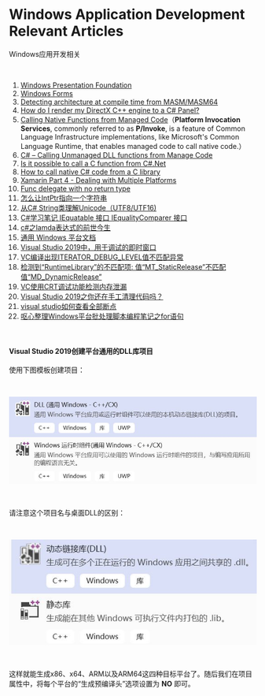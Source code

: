 # Windows Application Development Relevant Articles
Windows应用开发相关

<br />

1. [Windows Presentation Foundation](https://docs.microsoft.com/en-us/dotnet/framework/wpf/)
1. [Windows Forms](https://docs.microsoft.com/en-us/dotnet/framework/winforms/)
1. [Detecting architecture at compile time from MASM/MASM64](https://stackoverflow.com/questions/2595550/detecting-architecture-at-compile-time-from-masm-masm64)
1. [How do I render my DirectX C++ engine to a C# Panel?](https://gamedev.stackexchange.com/questions/124249/how-do-i-render-my-directx-c-engine-to-a-c-panel)
1. [Calling Native Functions from Managed Code](https://docs.microsoft.com/en-us/cpp/dotnet/calling-native-functions-from-managed-code?view=vs-2019)（**Platform Invocation Services**, commonly referred to as **P/Invoke**, is a feature of Common Language Infrastructure implementations, like Microsoft's Common Language Runtime, that enables managed code to call native code.）
1. [C# – Calling Unmanaged DLL functions from Manage Code](https://codesteps.com/2018/10/13/c-sharp-calling-unmanaged-dll-functions-from-manage-code/)
1. [Is it possible to call a C function from C#.Net](https://stackoverflow.com/questions/11425202/is-it-possible-to-call-a-c-function-from-c-net)
1. [How to call native C# code from a C library](https://forums.xamarin.com/discussion/98337/how-to-call-native-c-code-from-a-c-library)
1. [Xamarin Part 4 - Dealing with Multiple Platforms](https://docs.microsoft.com/en-us/xamarin/cross-platform/app-fundamentals/building-cross-platform-applications/platform-divergence-abstraction-divergent-implementation)
1. [Func delegate with no return type](https://stackoverflow.com/questions/917551/func-delegate-with-no-return-type)
1. [怎么让IntPtr指向一个字符串](http://www.myexception.cn/c-sharp/73219.html)
1. [从C# String类理解Unicode（UTF8/UTF16)](https://www.cnblogs.com/zizifn/p/4734456.html)
1. [C#学习笔记 IEquatable 接口 IEqualityComparer 接口](https://blog.csdn.net/july_yeye/article/details/68951425)
1. [c#之lamda表达式的前世今生](https://www.toutiao.com/i6769386569053766157/)
1. [通用 Windows 平台文档](https://docs.microsoft.com/zh-cn/windows/uwp/)
1. [Visual Studio 2019中，用于调试的即时窗口](https://docs.microsoft.com/zh-cn/visualstudio/ide/reference/immediate-window?view=vs-2019)
1. [VC编译出现ITERATOR_DEBUG_LEVEL值不匹配异常](https://blog.csdn.net/crystalshaw/article/details/79961140)
1. [检测到“RuntimeLibrary”的不匹配项: 值“MT_StaticRelease”不匹配值“MD_DynamicRelease”](https://blog.csdn.net/hk121/article/details/80334481)
1. [VC使用CRT调试功能检测内存泄漏](https://blog.csdn.net/lvwx369/article/details/41776965)
1. [Visual Studio 2019之你还在手工清理代码吗？](https://www.toutiao.com/i6760478177031619075/)
1. [visual studio如何查看全部断点](http://ask.zol.com.cn/x/9061922.html)
1. [呕心整理Windows平台批处理脚本编程笔记之for语句](https://www.toutiao.com/a6798393017280496139)

<br />

#### Visual Studio 2019创建平台通用的DLL库项目

使用下图模板创建项目：

<br />

![1.jpg](https://github.com/zenny-chen/Windows-Application-Development-Relevant-Articles/blob/master/1.JPG)

<br />

请注意这个项目名与桌面DLL的区别：

<br />

![2.jpg](https://github.com/zenny-chen/Windows-Application-Development-Relevant-Articles/blob/master/2.JPG)

<br />

这样就能生成x86、x64、ARM以及ARM64这四种目标平台了。随后我们在项目属性中，将每个平台的“生成预编译头”选项设置为 **NO** 即可。


